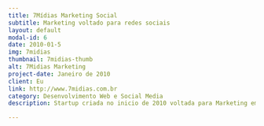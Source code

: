 ```yaml
---
title: 7Mídias Marketing Social
subtitle: Marketing voltado para redes sociais
layout: default
modal-id: 6
date: 2010-01-5
img: 7midias
thumbnail: 7midias-thumb
alt: 7Midias Marketing
project-date: Janeiro de 2010
client: Eu
link: http://www.7midias.com.br
category: Desenvolvimento Web e Social Media
description: Startup criada no inicio de 2010 voltada para Marketing em redes sociais. Promovendo eventos físicos e virtual utilizando uma grande base de usuários e suas redes sociais como mecanismo de disseminação viral. O Usuário autenticava com suas redes sociais no sistema da 7Mídias, para cada evento promovido, um algoritimo calculava o nível de penetração, onde eram considerados a quantidade de seguidores, a quantidade de cliques nos links, dentre outros fatores para um calculo de quantos cupons aquele usuário receberia para participação do sorteio oferecido pelo cliente.

---
```

